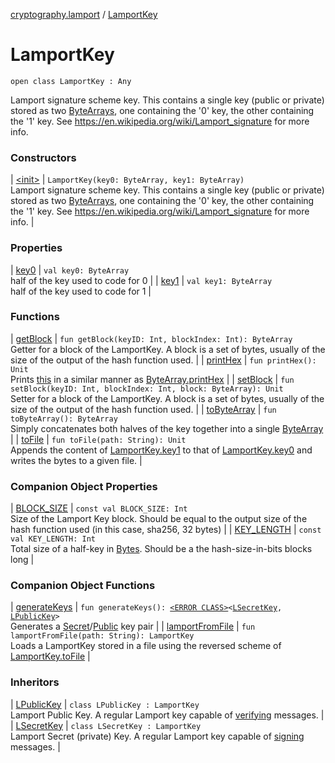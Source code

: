 [cryptography.lamport](../index.md) / [LamportKey](.)

# LamportKey

`open class LamportKey : Any`

Lamport signature scheme key. This contains a single key (public or private) stored as two [ByteArrays](#), one containing the '0' key, the other containing the '1' key. See https://en.wikipedia.org/wiki/Lamport_signature for more info.

### Constructors

| [&lt;init&gt;](-init-.md) | `LamportKey(key0: ByteArray, key1: ByteArray)`<br>Lamport signature scheme key. This contains a single key (public or private) stored as two [ByteArrays](#), one containing the '0' key, the other containing the '1' key. See https://en.wikipedia.org/wiki/Lamport_signature for more info. |

### Properties

| [key0](key0.md) | `val key0: ByteArray`<br>half of the key used to code for 0 |
| [key1](key1.md) | `val key1: ByteArray`<br>half of the key used to code for 1 |

### Functions

| [getBlock](get-block.md) | `fun getBlock(keyID: Int, blockIndex: Int): ByteArray`<br>Getter for a block of the LamportKey. A block is a set of bytes, usually of the size of the output of the hash function used. |
| [printHex](print-hex.md) | `fun printHex(): Unit`<br>Prints [this](#) in a similar manner as [ByteArray.printHex](#) |
| [setBlock](set-block.md) | `fun setBlock(keyID: Int, blockIndex: Int, block: ByteArray): Unit`<br>Setter for a block of the LamportKey. A block is a set of bytes, usually of the size of the output of the hash function used. |
| [toByteArray](to-byte-array.md) | `fun toByteArray(): ByteArray`<br>Simply concatenates both halves of the key together into a single [ByteArray](#) |
| [toFile](to-file.md) | `fun toFile(path: String): Unit`<br>Appends the content of [LamportKey.key1](key1.md) to that of [LamportKey.key0](key0.md) and writes the bytes to a given file. |

### Companion Object Properties

| [BLOCK_SIZE](-b-l-o-c-k_-s-i-z-e.md) | `const val BLOCK_SIZE: Int`<br>Size of the Lamport Key block. Should be equal to the output size of the hash function used (in this case, sha256, 32 bytes) |
| [KEY_LENGTH](-k-e-y_-l-e-n-g-t-h.md) | `const val KEY_LENGTH: Int`<br>Total size of a half-key in [Bytes](#). Should be a the hash-size-in-bits blocks long |

### Companion Object Functions

| [generateKeys](generate-keys.md) | `fun generateKeys(): `[`<ERROR CLASS>`](../../index.md)`<`[`LSecretKey`](../-l-LSecretRoot-key/index.md)`, `[`LPublicKey`](../-l-public-key/index.md)`>`<br>Generates a [Secret](../-l-LSecretRoot-key/index.md)/[Public](../-l-public-key/index.md) key pair |
| [lamportFromFile](lamport-from-file.md) | `fun lamportFromFile(path: String): LamportKey`<br>Loads a LamportKey stored in a file using the reversed scheme of [LamportKey.toFile](to-file.md) |

### Inheritors

| [LPublicKey](../-l-public-key/index.md) | `class LPublicKey : LamportKey`<br>Lamport Public Key. A regular Lamport key capable of [verifying](../-l-public-key/verify.md) messages. |
| [LSecretKey](../-l-LSecretRoot-key/index.md) | `class LSecretKey : LamportKey`<br>Lamport Secret (private) Key. A regular Lamport key capable of [signing](../-l-LSecretRoot-key/sign.md) messages. |

